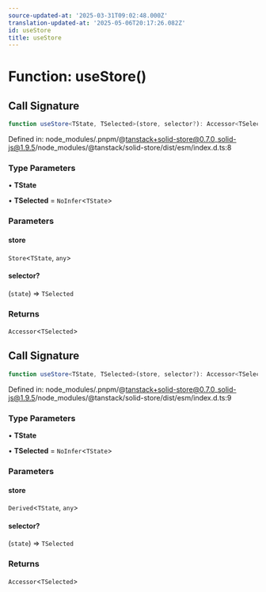 ```yaml
---
source-updated-at: '2025-03-31T09:02:48.000Z'
translation-updated-at: '2025-05-06T20:17:26.082Z'
id: useStore
title: useStore
---
```


<!-- DO NOT EDIT: this page is autogenerated from the type comments -->

# Function: useStore()

## Call Signature

```ts
function useStore<TState, TSelected>(store, selector?): Accessor<TSelected>
```

Defined in: node\_modules/.pnpm/@tanstack+solid-store@0.7.0\_solid-js@1.9.5/node\_modules/@tanstack/solid-store/dist/esm/index.d.ts:8

### Type Parameters

• **TState**

• **TSelected** = `NoInfer`\<`TState`\>

### Parameters

#### store

`Store`\<`TState`, `any`\>

#### selector?

(`state`) => `TSelected`

### Returns

`Accessor`\<`TSelected`\>

## Call Signature

```ts
function useStore<TState, TSelected>(store, selector?): Accessor<TSelected>
```

Defined in: node\_modules/.pnpm/@tanstack+solid-store@0.7.0\_solid-js@1.9.5/node\_modules/@tanstack/solid-store/dist/esm/index.d.ts:9

### Type Parameters

• **TState**

• **TSelected** = `NoInfer`\<`TState`\>

### Parameters

#### store

`Derived`\<`TState`, `any`\>

#### selector?

(`state`) => `TSelected`

### Returns

`Accessor`\<`TSelected`\>

